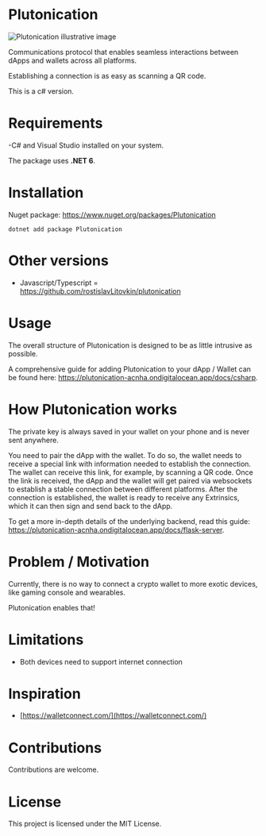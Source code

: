 # Plutonication

![Plutonication illustrative image](https://github.com/cisar2218/Plutonication/assets/77352013/78c46443-8b41-4f62-a2d9-0b206bb7cd6d)

Communications protocol that enables seamless interactions between dApps and wallets across all platforms.

Establishing a connection is as easy as scanning a QR code.

This is a c# version.

# Requirements

-C# and Visual Studio installed on your system.

The package uses **.NET 6**.

# Installation

Nuget package: https://www.nuget.org/packages/Plutonication
```
dotnet add package Plutonication
```

# Other versions

- Javascript/Typescript = https://github.com/rostislavLitovkin/plutonication

# Usage

The overall structure of Plutonication is designed to be as little intrusive as possible.

A comprehensive guide for adding Plutonication to your dApp / Wallet can be found here: https://plutonication-acnha.ondigitalocean.app/docs/csharp.

# How Plutonication works

The private key is always saved in your wallet on your phone and is never sent anywhere.

You need to pair the dApp with the wallet. To do so, the wallet needs to receive a special link with information needed to establish the connection. The wallet can receive this link, for example, by scanning a QR code. Once the link is received, the dApp and the wallet will get paired via websockets to establish a stable connection between different platforms. After the connection is established, the wallet is ready to receive any Extrinsics, which it can then sign and send back to the dApp.

To get a more in-depth details of the underlying backend, read this guide: https://plutonication-acnha.ondigitalocean.app/docs/flask-server.

# Problem / Motivation

Currently, there is no way to connect a crypto wallet to more exotic devices, like gaming console and wearables.

Plutonication enables that!

# Limitations

- Both devices need to support internet connection

# Inspiration

- [https://walletconnect.com/](https://walletconnect.com/)

# Contributions

Contributions are welcome. 

# License

This project is licensed under the MIT License.

